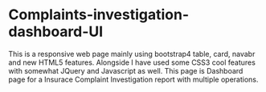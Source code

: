 # Complaints-investigation-dashboard-UI

This is a responsive web page mainly using bootstrap4 table, card, navabr and new HTML5 features. Alongside I have used some CSS3 cool features with somewhat JQuery and Javascript as well.
This page is Dashboard page for a Insurace Complaint Investigation report with multiple operations.
